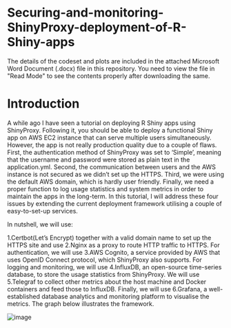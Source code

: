 # Securing-and-monitoring-ShinyProxy-deployment-of-R-Shiny-apps

The details of the codeset and plots are included in the attached Microsoft Word Document (.docx) file in this repository. 
You need to view the file in "Read Mode" to see the contents properly after downloading the same.


Introduction
================

A while ago I have seen a tutorial on deploying R Shiny apps using ShinyProxy. Following it, you should be able to deploy a functional Shiny app on AWS EC2 instance that can serve multiple users simultaneously. However, the app is not really production quality due to a couple of flaws. First, the authentication method of ShinyProxy was set to ‘Simple’, meaning that the username and password were stored as plain text in the application.yml. Second, the communication between users and the AWS instance is not secured as we didn’t set up the HTTPS. Third, we were using the default AWS domain, which is hardly user friendly. Finally, we need a proper function to log usage statistics and system metrics in order to maintain the apps in the long-term. In this tutorial, I will address these four issues by extending the current deployment framework utilising a couple of easy-to-set-up services.

In nutshell, we will use:

1.Certbot(Let’s Encrypt) together with a valid domain name to set up the HTTPS site and use
2.Nginx as a proxy to route HTTP traffic to HTTPS. For authentication, we will use
3.AWS Cognito, a service provided by AWS that uses OpenID Connect protocol, which ShinyProxy also supports. For logging and monitoring, we will use
4.InfluxDB, an open-source time-series database, to store the usage statistics from ShinyProxy. We will use
5.Telegraf to collect other metrics about the host machine and Docker containers and feed those to InfluxDB. Finally, we will use
6.Grafana, a well-established database analytics and monitoring platform to visualise the metrics. The graph below illustrates the framework.

![image](https://user-images.githubusercontent.com/26252963/133567578-4abec46e-b8be-4b43-b968-b1eb65989710.png)
